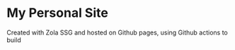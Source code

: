 # My Personal Site

Created with Zola SSG and hosted on Github pages, using Github actions to build
